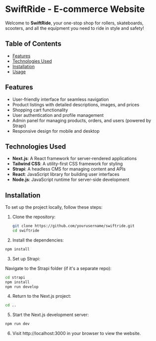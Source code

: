 # SwiftRide - E-commerce Website

Welcome to **SwiftRide**, your one-stop shop for rollers, skateboards, scooters, and all the equipment you need to ride in style and safety!

## Table of Contents

- [Features](#features)
- [Technologies Used](#technologies-used)
- [Installation](#installation)
- [Usage](#usage)

## Features

- User-friendly interface for seamless navigation
- Product listings with detailed descriptions, images, and prices
- Shopping cart functionality
- User authentication and profile management
- Admin panel for managing products, orders, and users (powered by Strapi)
- Responsive design for mobile and desktop

## Technologies Used

- **Next.js**: A React framework for server-rendered applications
- **Tailwind CSS**: A utility-first CSS framework for styling
- **Strapi**: A headless CMS for managing content and APIs
- **React**: JavaScript library for building user interfaces
- **Node.js**: JavaScript runtime for server-side development

## Installation

To set up the project locally, follow these steps:

1. Clone the repository:

   ```bash
   git clone https://github.com/yourusername/swiftride.git
   cd swiftride

   ```

2. Install the dependencies:

```bash
npm install

```

3.  Set up Strapi:

Navigate to the Strapi folder (if it's a separate repo):

```bash
cd strapi
npm install
npm run develop
```

4. Return to the Next.js project:

```bash
cd ..

```

5. Start the Next.js development server:

```bash
npm run dev

```

6. Visit http://localhost:3000 in your browser to view the website.
